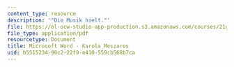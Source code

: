 ```yaml
---
content_type: resource
description: '"Die Musik hielt."'
file: https://ol-ocw-studio-app-production.s3.amazonaws.com/courses/21g-402-german-ii-spring-2005/b551523498c222f9e410559cb568b7ca_MIT21G_402S05_karolameszar.pdf
file_type: application/pdf
resourcetype: Document
title: Microsoft Word - Karola_Meszaros
uid: b5515234-98c2-22f9-e410-559cb568b7ca
---
```

